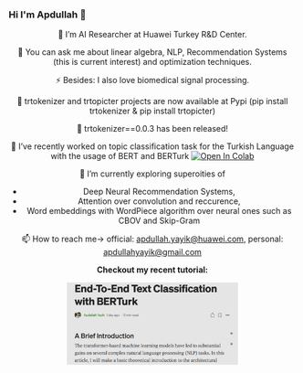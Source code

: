 ### Hi I'm Apdullah 👋


<div align="center">
 
👯 I’m AI Researcher at Huawei Turkey R&D Center.

💬 You can ask me about linear algebra, NLP, Recommendation Systems (this is current interest) and optimization techniques.
 
⚡ Besides: I also love biomedical signal processing.

:pushpin: trtokenizer and trtopicter projects are now available at Pypi (pip install trtokenizer & pip install trtopicter)
 
:pushpin: trtokenizer==0.0.3 has been released!

🔭 I’ve recently worked on topic classification task for the Turkish Language with the usage of BERT and BERTurk [![Open In Colab](https://colab.research.google.com/assets/colab-badge.svg)](https://colab.research.google.com/drive/196wEPGPzEqQW8wQY2zUvhH_AWrOTxred?authuser=1)



🌱 I’m currently exploring superoities of 
      <ul>
        <li>Deep Neural Recommendation Systems,</li>
       <li>Attention over convolution and reccurence,</li>
       <li>Word embeddings with WordPiece algorithm over neural ones such as CBOV and Skip-Gram</li>
     </ul> 
 
   
📫 How to reach me-> official: apdullah.yayik@huawei.com, personal: apdullahyayik@gmail.com

**Checkout my recent tutorial:**

[<img width="300" src="https://github.com/apdullahyayik/apdullahyayik/blob/main/berturk.png">](https://apdullahyayik.medium.com/end-to-end-text-classification-with-berturk-a859d64aa265)


<!-- <img src="out.gif" width="250" height="350"><!-- 
   
<!--
**apdullahyayik/apdullahyayik** is a ✨ _special_ ✨ repository because its `README.md` (this file) appears on your GitHub profile.
<!-- 
Here are some ideas to get you started:


- 🌱 I’m currently learning ...
- 👯 I’m looking to collaborate on ...
- 🤔 I’m looking for help with ...
- 💬 Ask me about ...
- 📫 How to reach me: ...
- 😄 Pronouns: ...
- ⚡ Fun fact: ...
-->


</div>
